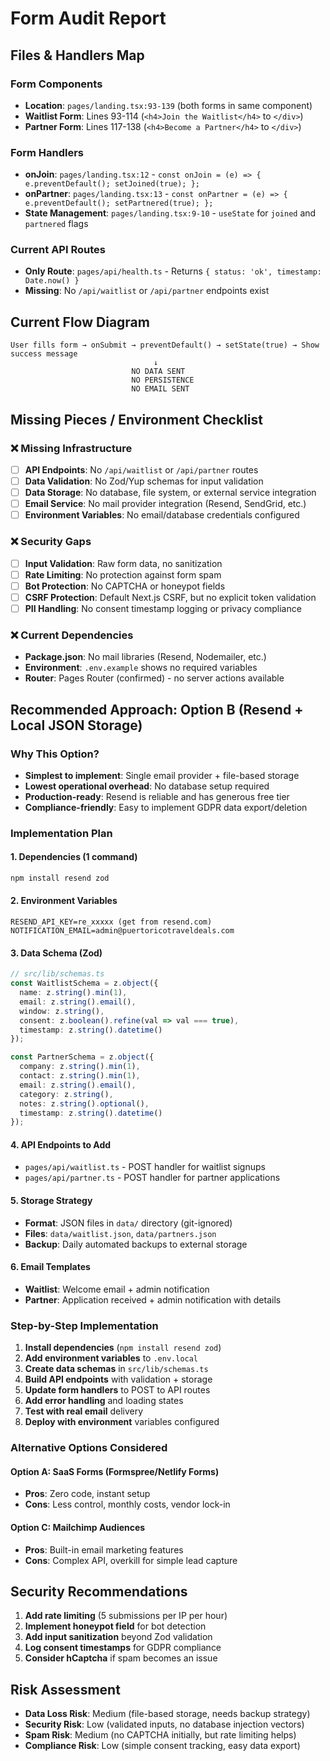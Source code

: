 # Form Audit Report

## Files & Handlers Map

### Form Components
- **Location**: `pages/landing.tsx:93-139` (both forms in same component)
- **Waitlist Form**: Lines 93-114 (`<h4>Join the Waitlist</h4>` to `</div>`)
- **Partner Form**: Lines 117-138 (`<h4>Become a Partner</h4>` to `</div>`)

### Form Handlers
- **onJoin**: `pages/landing.tsx:12` - `const onJoin = (e) => { e.preventDefault(); setJoined(true); };`
- **onPartner**: `pages/landing.tsx:13` - `const onPartner = (e) => { e.preventDefault(); setPartnered(true); };`
- **State Management**: `pages/landing.tsx:9-10` - `useState` for `joined` and `partnered` flags

### Current API Routes
- **Only Route**: `pages/api/health.ts` - Returns `{ status: 'ok', timestamp: Date.now() }`
- **Missing**: No `/api/waitlist` or `/api/partner` endpoints exist

## Current Flow Diagram

```
User fills form → onSubmit → preventDefault() → setState(true) → Show success message
                                ↓
                           NO DATA SENT
                           NO PERSISTENCE
                           NO EMAIL SENT
```

## Missing Pieces / Environment Checklist

### ❌ Missing Infrastructure
- [ ] **API Endpoints**: No `/api/waitlist` or `/api/partner` routes
- [ ] **Data Validation**: No Zod/Yup schemas for input validation
- [ ] **Data Storage**: No database, file system, or external service integration
- [ ] **Email Service**: No mail provider integration (Resend, SendGrid, etc.)
- [ ] **Environment Variables**: No email/database credentials configured

### ❌ Security Gaps
- [ ] **Input Validation**: Raw form data, no sanitization
- [ ] **Rate Limiting**: No protection against form spam
- [ ] **Bot Protection**: No CAPTCHA or honeypot fields
- [ ] **CSRF Protection**: Default Next.js CSRF, but no explicit token validation
- [ ] **PII Handling**: No consent timestamp logging or privacy compliance

### ❌ Current Dependencies
- **Package.json**: No mail libraries (Resend, Nodemailer, etc.)
- **Environment**: `.env.example` shows no required variables
- **Router**: Pages Router (confirmed) - no server actions available

## Recommended Approach: Option B (Resend + Local JSON Storage)

### Why This Option?
- **Simplest to implement**: Single email provider + file-based storage
- **Lowest operational overhead**: No database setup required
- **Production-ready**: Resend is reliable and has generous free tier
- **Compliance-friendly**: Easy to implement GDPR data export/deletion

### Implementation Plan

#### 1. Dependencies (1 command)
```bash
npm install resend zod
```

#### 2. Environment Variables
```
RESEND_API_KEY=re_xxxxx (get from resend.com)
NOTIFICATION_EMAIL=admin@puertoricotraveldeals.com
```

#### 3. Data Schema (Zod)
```typescript
// src/lib/schemas.ts
const WaitlistSchema = z.object({
  name: z.string().min(1),
  email: z.string().email(),
  window: z.string(),
  consent: z.boolean().refine(val => val === true),
  timestamp: z.string().datetime()
});

const PartnerSchema = z.object({
  company: z.string().min(1),
  contact: z.string().min(1),
  email: z.string().email(),
  category: z.string(),
  notes: z.string().optional(),
  timestamp: z.string().datetime()
});
```

#### 4. API Endpoints to Add
- `pages/api/waitlist.ts` - POST handler for waitlist signups
- `pages/api/partner.ts` - POST handler for partner applications

#### 5. Storage Strategy
- **Format**: JSON files in `data/` directory (git-ignored)
- **Files**: `data/waitlist.json`, `data/partners.json`
- **Backup**: Daily automated backups to external storage

#### 6. Email Templates
- **Waitlist**: Welcome email + admin notification
- **Partner**: Application received + admin notification with details

### Step-by-Step Implementation

1. **Install dependencies** (`npm install resend zod`)
2. **Add environment variables** to `.env.local`
3. **Create data schemas** in `src/lib/schemas.ts`
4. **Build API endpoints** with validation + storage
5. **Update form handlers** to POST to API routes
6. **Add error handling** and loading states
7. **Test with real email** delivery
8. **Deploy with environment** variables configured

### Alternative Options Considered

#### Option A: SaaS Forms (Formspree/Netlify Forms)
- **Pros**: Zero code, instant setup
- **Cons**: Less control, monthly costs, vendor lock-in

#### Option C: Mailchimp Audiences
- **Pros**: Built-in email marketing features
- **Cons**: Complex API, overkill for simple lead capture

## Security Recommendations

1. **Add rate limiting** (5 submissions per IP per hour)
2. **Implement honeypot field** for bot detection
3. **Add input sanitization** beyond Zod validation
4. **Log consent timestamps** for GDPR compliance
5. **Consider hCaptcha** if spam becomes an issue

## Risk Assessment

- **Data Loss Risk**: Medium (file-based storage, needs backup strategy)
- **Security Risk**: Low (validated inputs, no database injection vectors)
- **Spam Risk**: Medium (no CAPTCHA initially, but rate limiting helps)
- **Compliance Risk**: Low (simple consent tracking, easy data export)